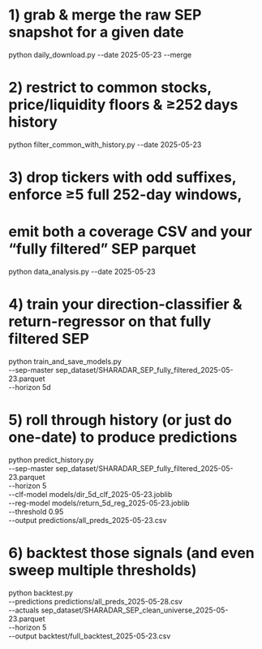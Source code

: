 # 1) grab & merge the raw SEP snapshot for a given date
python daily_download.py --date 2025-05-23 --merge

# 2) restrict to common stocks, price/liquidity floors & ≥252 days history
python filter_common_with_history.py --date 2025-05-23

# 3) drop tickers with odd suffixes, enforce ≥5 full 252-day windows,
#    emit both a coverage CSV and your “fully filtered” SEP parquet
python data_analysis.py --date 2025-05-23

# 4) train your direction-classifier & return-regressor on that fully filtered SEP
python train_and_save_models.py \
  --sep-master sep_dataset/SHARADAR_SEP_fully_filtered_2025-05-23.parquet \
  --horizon 5d

# 5) roll through history (or just do one-date) to produce predictions
python predict_history.py \
  --sep-master sep_dataset/SHARADAR_SEP_fully_filtered_2025-05-23.parquet \
  --horizon 5 \
  --clf-model models/dir_5d_clf_2025-05-23.joblib \
  --reg-model models/return_5d_reg_2025-05-23.joblib \
  --threshold 0.95 \
  --output predictions/all_preds_2025-05-23.csv

# 6) backtest those signals (and even sweep multiple thresholds)
python backtest.py \
  --predictions predictions/all_preds_2025-05-28.csv \
  --actuals sep_dataset/SHARADAR_SEP_clean_universe_2025-05-23.parquet \
  --horizon 5 \
  --output backtest/full_backtest_2025-05-23.csv